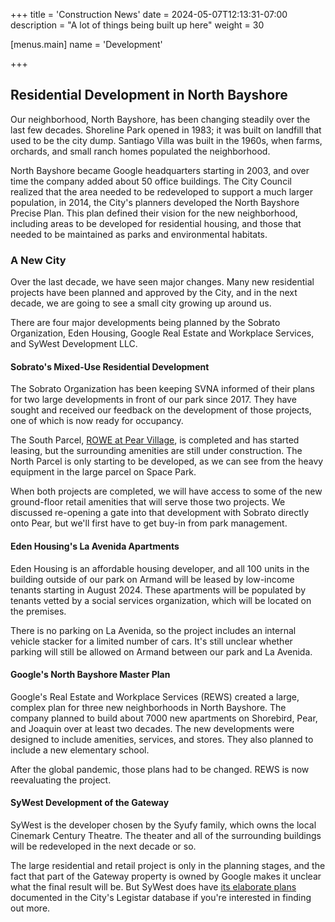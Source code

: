 +++
title = 'Construction News'
date = 2024-05-07T12:13:31-07:00
description = "A lot of things being built up here"
weight = 30

[menus.main]
    name = 'Development'

+++

## Residential Development in North Bayshore

Our neighborhood, North Bayshore, has been changing steadily over the last few decades. Shoreline Park opened in 1983; it was built on landfill that used to be the city dump. Santiago Villa was built in the 1960s, when farms, orchards, and small ranch homes populated the neighborhood.

North Bayshore became Google headquarters starting in 2003, and over time the company added about 50 office buildings. The City Council realized that the area needed to be redeveloped to support a much larger population, in 2014, the City's planners developed the North Bayshore Precise Plan. This plan defined their vision for the new neighborhood, including areas to be developed for residential housing, and those that needed to be maintained as parks and environmental habitats.

### A New City

Over the last decade, we have seen major changes. Many new residential projects have been planned and approved by the City, and in the next decade, we are going to see a small city​ growing up around us. 

There are four major developments being planned by the Sobrato Organization, Eden Housing, Google Real Estate and Workplace Services, and SyWest Development LLC.

#### Sobrato's Mixed-Use Residential Development

The Sobrato Organization has been keeping SVNA informed of their plans for two large developments in front of our park since 2017. They have sought and received our feedback on the development of those projects, one of which is now ready for occupancy.

The South Parcel, [ROWE at Pear Village](https://rowepearvillage.com/), is completed and has started leasing, but the surrounding amenities are still under construction. The North Parcel is only starting to be developed, as we can see from the heavy equipment in the large parcel on Space Park.

When both projects are completed, we will have access to some of the new ground-floor retail amenities that will serve those two projects. We discussed re-opening a gate into that development with Sobrato directly onto Pear, but we'll first have to get buy-in from park management.

#### Eden Housing's La Avenida Apartments

Eden Housing is an affordable housing developer, and all 100 units in the building outside of our park on Armand will be leased by low-income tenants starting in August 2024. These apartments will be populated by tenants vetted by a social services organization, which will be located on the premises.

There is no parking on La Avenida, so the project includes an internal vehicle stacker for a limited number of cars. It's still unclear whether parking will still be allowed on Armand between our park and La Avenida.

#### Google's North Bayshore Master Plan

Google's Real Estate and Workplace Services (REWS) created a large, complex plan for three new neighborhoods in North Bayshore. The company planned to build about 7000 new apartments on Shorebird, Pear, and Joaquin over at least two decades. The new developments were designed to include amenities, services, and stores. They also planned to include a new elementary school.

After the global pandemic, those plans had to be changed. REWS is now reevaluating the project.

#### SyWest Development of the Gateway

SyWest is the developer chosen by the Syufy family, which owns the local Cinemark Century Theatre. The theater and all of the surrounding buildings will be redeveloped in the next decade or so.

The large residential and retail project is only in the planning stages, and the fact that part of the Gateway property is owned by Google makes it unclear what the final result will be. But SyWest does have [its elaborate plans](https://www.mountainview.gov/our-city/departments/community-development/planning/development-projects/sywest-master-plan) documented in the City's Legistar database if you're interested in finding out more.